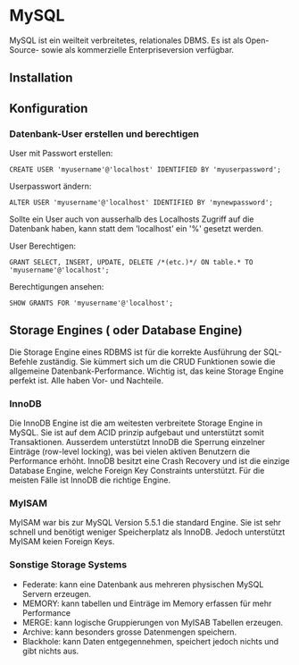 # MySQL

MySQL ist ein weilteit verbreitetes, relationales DBMS. Es ist als Open-Source- sowie als kommerzielle Enterpriseversion verfügbar.

## Installation



## Konfiguration

### Datenbank-User erstellen und berechtigen

User mit Passwort erstellen:
```mysql
CREATE USER 'myusername'@'localhost' IDENTIFIED BY 'myuserpassword';
```

Userpasswort ändern:
```mysql
ALTER USER 'myusername'@'localhost' IDENTIFIED BY 'mynewpassword';
```

Sollte ein User auch von ausserhalb des Localhosts Zugriff auf die Datenbank haben, kann statt dem 'localhost' ein '%' gesetzt werden.

User Berechtigen:
```mysql
GRANT SELECT, INSERT, UPDATE, DELETE /*(etc.)*/ ON table.* TO 'myusername'@'localhost';
```

Berechtigungen ansehen:
```mysql
SHOW GRANTS FOR 'myusername'@'localhost';
```

## Storage Engines ( oder Database Engine)

Die Storage Engine eines RDBMS ist für die korrekte Ausführung der SQL-Befehle zuständig.
Sie kümmert sich um die CRUD Funktionen sowie die allgemeine Datenbank-Performance.
Wichtig ist, das keine Storage Engine perfekt ist. Alle haben Vor- und Nachteile.

### InnoDB

Die InnoDB Engine ist die am weitesten verbreitete Storage Engine in MySQL. Sie ist auf dem ACID prinzip aufgebaut und unterstützt somit Transaktionen. Ausserdem unterstützt InnoDB die Sperrung einzelner Einträge (row-level locking), was bei vielen aktiven Benutzern die Performance erhöht. InnoDB besitzt eine Crash Recovery und ist die einzige Database Engine, welche Foreign Key Constraints unterstützt.
Für die meisten Fälle ist InnoDB die richtige Engine.

### MyISAM

MyISAM war bis zur MySQL Version 5.5.1 die standard Engine. Sie ist sehr schnell und benötigt weniger Speicherplatz als InnoDB. Jedoch unterstützt MyISAM keien Foreign Keys.

### Sonstige Storage Systems

* Federate: kann eine Datenbank aus mehreren physischen MySQL Servern erzeugen.
* MEMORY: kann tabellen und Einträge im Memory erfassen für mehr Performance
* MERGE: kann logische Gruppierungen von MyISAB Tabellen erzeugen.
* Archive: kann besonders grosse Datenmengen speichern.
* Blackhole: kann Daten entgegennehmen, speichert jedoch nichts und gibt nichts aus.
